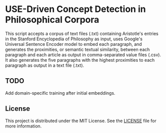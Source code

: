 # USE-Driven Concept Detection in Philosophical Corpora

This script accepts a corpus of text files (.txt) containing Aristotle's entries in the Stanford Encyclopedia of Philosophy as input, uses Google's Universal Sentence Encoder model to embed each paragraph, and generates the proximities, or semantic textual similarity, between each paragraph and each article as output in comma-separated value files (.csv). It also generates the five paragraphs with the highest proximities to each paragraph as output in a text file (.txt).  

## TODO

Add domain-specific training after initial embeddings.

## License

This project is distributed under the MIT License. See the [LICENSE](LICENSE) file for more information.
